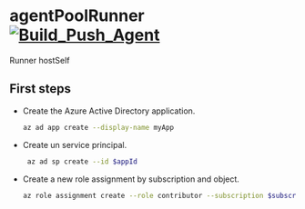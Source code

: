 # agentPoolRunner [![Build_Push_Agent](https://github.com/ZundereneWork/agentPoolRunner/actions/workflows/agentBuild.yml/badge.svg)](https://github.com/ZundereneWork/agentPoolRunner/actions/workflows/agentBuild.yml)
Runner hostSelf


## First steps
- Create the Azure Active Directory application.
  ``` bash  
  az ad app create --display-name myApp 
  ```
- Create un service principal.
  ``` bash 
   az ad sp create --id $appId
  ```
- Create a new role assignment by subscription and object.
  ``` bash 
  az role assignment create --role contributor --subscription $subscriptionId --assignee-object-id  $assigneeObjectId --assignee-principal-type ServicePrincipal --scope /subscriptions/$subscriptionId/resourceGroups/$resourceGroupName
  ```
  